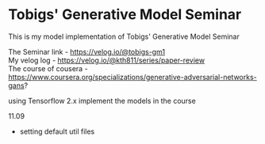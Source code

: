 # Tobigs' Generative Model Seminar

This is my model implementation of Tobigs' Generative Model Seminar
  
  
The Seminar link - https://velog.io/@tobigs-gm1  
My velog log - https://velog.io/@kth811/series/paper-review  
The course of cousera - https://www.coursera.org/specializations/generative-adversarial-networks-gans?

using Tensorflow 2.x implement the models in the course

11.09
- setting default util files
